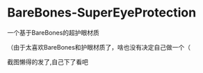# BareBones-SuperEyeProtection
 一个基于BareBones的超护眼材质

（由于太喜欢BareBones和护眼材质了，啥也没有决定自己做一个（

截图懒得的发了,自己下了看吧
